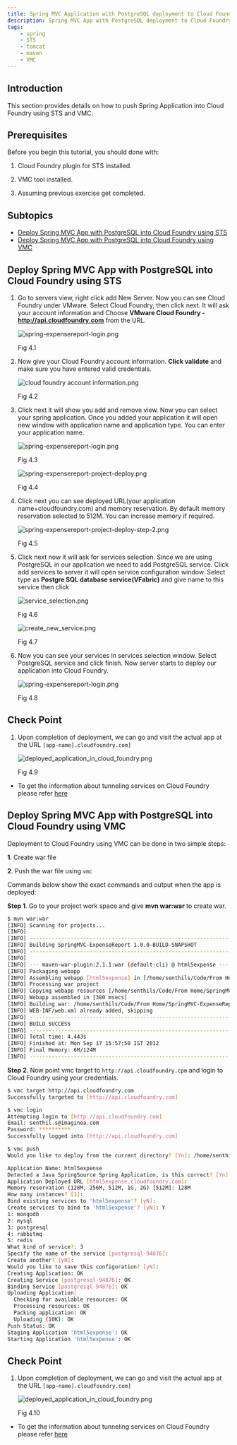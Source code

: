 ```yaml
---
title: Spring MVC Application with PostgreSQL deployment to Cloud Foundry
description: Spring MVC App with PostgreSQL deployment to Cloud Foundry
tags:
    - spring
    - STS
    - tomcat
    - maven
    - VMC
---
```


## Introduction
This section provides details on how to push Spring Application into Cloud Foundry using STS and VMC.

## Prerequisites
Before you begin this tutorial, you should done with:

1.  Cloud Foundry plugin for STS installed.

2.  VMC tool installed.

3.  Assuming previous exercise get completed.

## Subtopics

+ [Deploy Spring MVC App with PostgreSQL into Cloud Foundry using STS](#deploy-the-app-on-cloud-foundry-using-sts)
+ [Deploy Spring MVC App with PostgreSQL into Cloud Foundry using VMC](#deploy-the-app-on-cloud-foundry-using-vmc)

## Deploy Spring MVC App with PostgreSQL into Cloud Foundry using STS
1.  Go to servers view, right click add New Server. Now you can see Cloud Foundry under VMware. Select Cloud Foundry, then click next. It will ask your account information and Choose **VMware Cloud Foundry - http://api.cloudfoundry.com** from the URL.

	![spring-expensereport-login.png](/images/spring_tutorial/cloud_foundry.png)

     Fig 4.1

2.  Now give your Cloud Foundry account information. **Click validate** and make sure you have entered valid credentials.

	![cloud foundry account information.png](/images/spring_tutorial/cloud_foundry_account.png)

     Fig 4.2

3.  Click next it will show you add and remove view. Now you can select your spring application. Once you added your application it will open new window with application name and application type. You can enter your application name.

	![spring-expensereport-login.png](/images/spring_tutorial/cloud_foundry_project_deploy.png)

     Fig 4.3

	![spring-expensereport-project-deploy.png](/images/spring_tutorial/project_deploy_step2.png)

     Fig 4.4

4.  Click next you can see deployed URL(your application name+cloudfoundry.com) and memory reservation. By default memory reservation selected to 512M. You can increase memory if required.

	![spring-expensereport-project-deploy-step-2.png](/images/spring_tutorial/project_deploy_step3.png)

     Fig 4.5

5.  Click next now it will ask for services selection. Since we are using PostgreSQL in our application we need to add PostgreSQL service. Click add services to server it will open service configuration window. Select type as **Postgre SQL database service(VFabric)** and give name to this service then click

	![service_selection.png](/images/spring_tutorial/service_selection.png)

     Fig 4.6

	![create_new_service.png](/images/spring_tutorial/create_new_service.png)

     Fig 4.7

6.  Now you can see your services in services selection window. Select PostgreSQL service and click finish. Now server starts to deploy our application into Cloud Foundry.

	![spring-expensereport-login.png](/images/spring_tutorial/service_selection_1.png)

     Fig 4.8

## Check Point
1.  Upon completion of deployment, we can go and visit the actual app at the URL `[app-name].cloudfoundry.com]`

	![deployed_application_in_cloud_foundry.png](/images/spring_tutorial/deployed_application_in_cloud_foundry.png)

     Fig 4.9

* To get the information about tunneling services on Cloud Foundry please refer [here](/frameworks/java/spring/tutorials/springmvc-jpa-postgres/postgresql-dataservice-tunnel-on-cloudfoundry.html)

## Deploy Spring MVC App with PostgreSQL into Cloud Foundry using VMC
Deployment to Cloud Foundry using VMC can be done in two simple steps:

**1**.  Create war file

**2**.  Push the war file using `vmc`

Commands below show the exact commands and output when the app is deployed:

**Step 1**.  Go to your project work space and give **mvn war:war** to create war.

``` bash
$ mvn war:war
[INFO] Scanning for projects...
[INFO]
[INFO] ------------------------------------------------------------------------
[INFO] Building SpringMVC-ExpenseReport 1.0.0-BUILD-SNAPSHOT
[INFO] ------------------------------------------------------------------------
[INFO]
[INFO] --- maven-war-plugin:2.1.1:war (default-cli) @ html5expense ---
[INFO] Packaging webapp
[INFO] Assembling webapp [html5expense] in [/home/senthils/Code/From Home/SpringMVC-ExpenseReport/target/html5expense-1.0.0-BUILD-SNAPSHOT]
[INFO] Processing war project
[INFO] Copying webapp resources [/home/senthils/Code/From Home/SpringMVC-ExpenseReport/src/main/webapp]
[INFO] Webapp assembled in [380 msecs]
[INFO] Building war: /home/senthils/Code/From Home/SpringMVC-ExpenseReport/target/html5expense-1.0.0-BUILD-SNAPSHOT.war
[INFO] WEB-INF/web.xml already added, skipping
[INFO] ------------------------------------------------------------------------
[INFO] BUILD SUCCESS
[INFO] ------------------------------------------------------------------------
[INFO] Total time: 4.443s
[INFO] Finished at: Mon Sep 17 15:57:50 IST 2012
[INFO] Final Memory: 6M/124M
[INFO] ------------------------------------------------------------------------
```
**Step 2**.  Now point vmc target to `http://api.cloudfoundry.cpm` and login to Cloud Foundry using your credentials.

```bash
$ vmc target http://api.cloudfoundry.com
Successfully targeted to [http://api.cloudfoundry.com]

$ vmc login
Attempting login to [http://api.cloudfoundry.com]
Email: senthil.s@imaginea.com
Password: **********
Successfully logged into [http://api.cloudfoundry.com]

$ vmc push
Would you like to deploy from the current directory? [Yn]: /home/senthils/.rvm/gems/ruby-1.9.2-head/gems/interact-0.4.8/lib/interact/interactive.rb:569: warning: Insecure world writable dir /home/senthils/Downloads/springsource in PATH, mode 040777

Application Name: html5expense
Detected a Java SpringSource Spring Application, is this correct? [Yn]: Y
Application Deployed URL [html5expense.cloudfoundry.com]:
Memory reservation (128M, 256M, 512M, 1G, 2G) [512M]: 128M
How many instances? [1]:
Bind existing services to 'html5expense'? [yN]:
Create services to bind to 'html5expense'? [yN]: Y
1: mongodb
2: mysql
3: postgresql
4: rabbitmq
5: redis
What kind of service?: 3
Specify the name of the service [postgresql-94876]:
Create another? [yN]:
Would you like to save this configuration? [yN]:
Creating Application: OK
Creating Service [postgresql-94876]: OK
Binding Service [postgresql-94876]: OK
Uploading Application:
  Checking for available resources: OK
  Processing resources: OK
  Packing application: OK
  Uploading (10K): OK
Push Status: OK
Staging Application 'html5expense': OK
Starting Application 'html5expense': OK
```

## Check Point
1.  Upon completion of deployment, we can go and visit the actual app at the URL `[app-name].cloudfoundry.com]`

	![deployed_application_in_cloud_foundry.png](/images/spring_tutorial/deployed_application_in_cloud_foundry.png)

     Fig 4.10

* To get the information about tunneling services on Cloud Foundry please refer [here](/frameworks/java/spring/tutorials/springmvc-jpa-postgres/postgresql-dataservice-tunnel-on-cloudfoundry.html)
